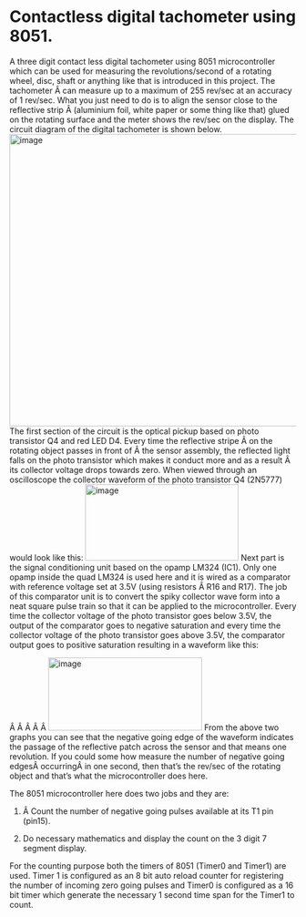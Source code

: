 # Contactless digital tachometer using 8051.
A three digit contact less digital tachometer using 8051 microcontroller which can be used for measuring the revolutions/second of a rotating wheel, disc, shaft or anything like that is introduced in this project. The tachometer Â can measure up to a maximum of 255 rev/sec at an accuracy of 1 rev/sec. What you just need to do is to align the sensor close to the reflective strip Â (aluminium foil, white paper or some thing like that) glued on the rotating surface and the meter shows the rev/sec on the display. The circuit diagram of the digital tachometer is shown below.
<img width="1149" height="513" alt="image" src="https://github.com/user-attachments/assets/2748741e-58f3-45ce-b9f5-5f7e1441ddb8" />
The first section of the circuit is the optical pickup based on photo transistor Q4 and red LED D4. Every time the reflective stripe Â on the rotating object passes in front of Â the sensor assembly, the reflected light falls on the photo transistor which makes it conduct more and as a result Â its collector voltage drops towards zero. When viewed through an oscilloscope the collector waveform of the photo transistor Q4 (2N5777) would look like this:
<img width="269" height="134" alt="image" src="https://github.com/user-attachments/assets/8e89b9f1-4721-4388-a6c3-b5c324e9cb79" />
Next part is the signal conditioning unit based on the opamp LM324 (IC1). Only one opamp inside the quad LM324 is used here and it is wired as a comparator with reference voltage set at 3.5V (using resistors Â R16 and R17). The job of this comparator unit is to convert the spiky collector wave form into a neat square pulse train so that it can be applied to the microcontroller. Every time the collector voltage of the photo transistor goes below 3.5V, the output of the comparator goes to negative saturation and every time the collector voltage of the photo transistor goes above 3.5V, the comparator output goes to positive saturation resulting in a waveform like this:

Â  Â  Â  Â  Â 
<img width="270" height="128" alt="image" src="https://github.com/user-attachments/assets/d86f4ffb-37fa-45ef-84af-08f6c333d1c1" />
From the above two graphs you can see that the negative going edge of the waveform indicates the passage of the reflective patch across the sensor and that means one revolution. If you could some how measure the number of negative going edgesÂ occurringÂ in one second, then that’s the rev/sec of the rotating object and that’s what the microcontroller does here.

The 8051 microcontroller here does two jobs and they are:

1) Â Count the number of negative going pulses available at its T1 pin (pin15).

2) Do necessary mathematics and display the count on the 3 digit 7 segment display.

For the counting purpose both the timers of 8051 (Timer0 and Timer1) are used. Timer 1 is configured as an 8 bit auto reload counter for registering the number of incoming zero going pulses and Timer0 is configured as a 16 bit timer which generate the necessary 1 second time span for the Timer1 to count.


